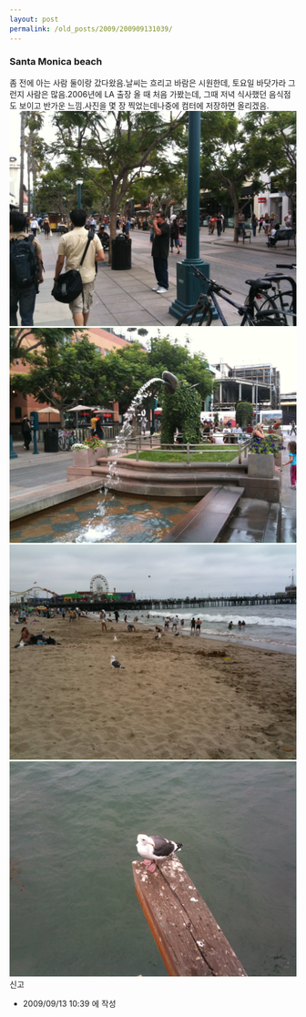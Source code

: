 ```yaml
---
layout: post
permalink: /old_posts/2009/200909131039/
---
```


### Santa Monica beach


좀 전에 아는 사람 둘이랑 갔다왔음.날씨는 흐리고 바람은 시원한데, 토요일 바닷가라 그런지 사람은 많음.2006년에 LA 출장 올 때 처음 가봤는데, 그때 저녁 식사했던 음식점도 보이고 반가운 느낌.사진을 몇 장 찍었는데나중에 컴터에 저장하면 올리겠음.![c0003499_4aae557fe1d8d.jpg](200909131039/c0003499_4aae557fe1d8d.jpg)![c0003499_4aae5585195cf.jpg](200909131039/c0003499_4aae5585195cf.jpg)![c0003499_4aae55885c825.jpg](200909131039/c0003499_4aae55885c825.jpg)![c0003499_4aae558d17f28.jpg](200909131039/c0003499_4aae558d17f28.jpg)신고


- 2009/09/13 10:39 에 작성
